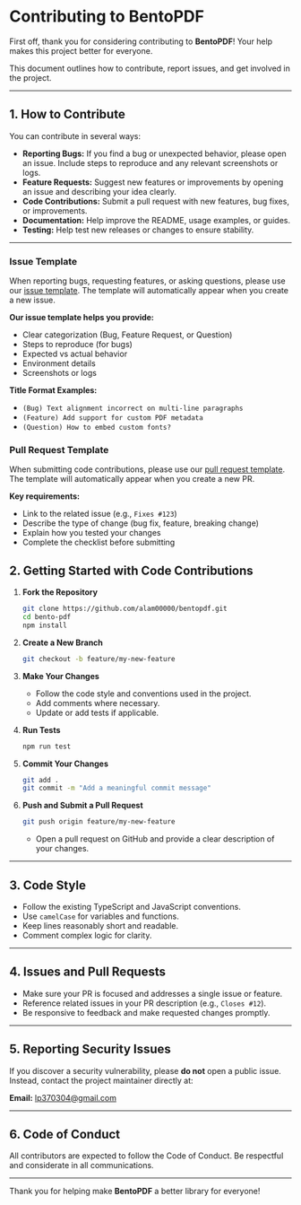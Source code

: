 # Contributing to BentoPDF

First off, thank you for considering contributing to **BentoPDF**! Your help makes this project better for everyone.

This document outlines how to contribute, report issues, and get involved in the project.

---

## 1. How to Contribute

You can contribute in several ways:

- **Reporting Bugs:** If you find a bug or unexpected behavior, please open an issue. Include steps to reproduce and any relevant screenshots or logs.
- **Feature Requests:** Suggest new features or improvements by opening an issue and describing your idea clearly.
- **Code Contributions:** Submit a pull request with new features, bug fixes, or improvements.
- **Documentation:** Help improve the README, usage examples, or guides.
- **Testing:** Help test new releases or changes to ensure stability.

---

### Issue Template

When reporting bugs, requesting features, or asking questions, please use our [issue template](.github/ISSUE_TEMPLATE/bug_feature_question.md). The template will automatically appear when you create a new issue.

**Our issue template helps you provide:**

- Clear categorization (Bug, Feature Request, or Question)
- Steps to reproduce (for bugs)
- Expected vs actual behavior
- Environment details
- Screenshots or logs

**Title Format Examples:**

- `(Bug) Text alignment incorrect on multi-line paragraphs`
- `(Feature) Add support for custom PDF metadata`
- `(Question) How to embed custom fonts?`

### Pull Request Template

When submitting code contributions, please use our [pull request template](.github/pull_request_template.md). The template will automatically appear when you create a new PR.

**Key requirements:**

- Link to the related issue (e.g., `Fixes #123`)
- Describe the type of change (bug fix, feature, breaking change)
- Explain how you tested your changes
- Complete the checklist before submitting

## 2. Getting Started with Code Contributions

1.  **Fork the Repository**

    ```bash
    git clone https://github.com/alam00000/bentopdf.git
    cd bento-pdf
    npm install
    ```

2.  **Create a New Branch**

    ```bash
    git checkout -b feature/my-new-feature
    ```

3.  **Make Your Changes**
    - Follow the code style and conventions used in the project.
    - Add comments where necessary.
    - Update or add tests if applicable.

4.  **Run Tests**

    ```bash
    npm run test
    ```

5.  **Commit Your Changes**

    ```bash
    git add .
    git commit -m "Add a meaningful commit message"
    ```

6.  **Push and Submit a Pull Request**

    ```bash
    git push origin feature/my-new-feature
    ```

    - Open a pull request on GitHub and provide a clear description of your changes.

---

## 3. Code Style

- Follow the existing TypeScript and JavaScript conventions.
- Use `camelCase` for variables and functions.
- Keep lines reasonably short and readable.
- Comment complex logic for clarity.

---

## 4. Issues and Pull Requests

- Make sure your PR is focused and addresses a single issue or feature.
- Reference related issues in your PR description (e.g., `Closes #12`).
- Be responsive to feedback and make requested changes promptly.

---

## 5. Reporting Security Issues

If you discover a security vulnerability, please **do not** open a public issue. Instead, contact the project maintainer directly at:

**Email:** [lp370304@gmail.com](mailto:lp370304@gmail.com)

---

## 6. Code of Conduct

All contributors are expected to follow the Code of Conduct. Be respectful and considerate in all communications.

---

Thank you for helping make **BentoPDF** a better library for everyone!
